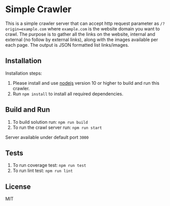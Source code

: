 # Simple Crawler

This is a simple crawler server that can accept http request parameter as `/?origin=example.com` where `example.com` is the website domain you want to crawl. The purpose is to gather all the links on the website, internal and external (no follow by external links), along with the images available per each page. The output is JSON formatted list links/images.

## Installation

Installation steps:
1. Please install and use [nodejs](https://nodejs.org/en/) version 10 or higher to build and run this crawler.
2. Run `npm install` to install all required dependencies.

## Build and Run

1. To build solution run: `npm run build`
2. To run the crawl server run: `npm run start`

Server available under default port `3000`

## Tests

1. To run coverage test: `npm run test`
2. To run lint test: `npm run lint`

## License

MIT
